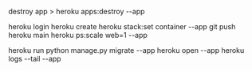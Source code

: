 destroy app  > heroku apps:destroy --app <app name>

heroku login
heroku create <your-app-name>
heroku stack:set container --app <your-app-name>
git push heroku main
heroku ps:scale web=1 --app <your-app-name> 


heroku run python manage.py migrate --app <app name>
heroku open --app <app name>
heroku logs --tail --app <app name>